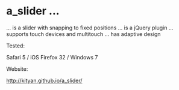 a_slider ...
============

... is a slider with snapping to fixed positions
... is a jQuery plugin
... supports touch devices and multitouch
... has adaptive design


Tested:

Safari 5 / iOS
Firefox 32 / Windows 7

Website: 

http://kityan.github.io/a_slider/